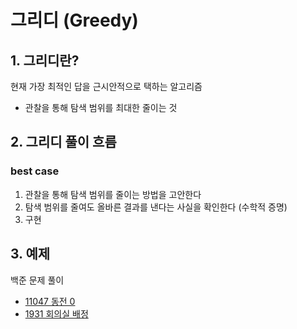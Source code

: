 # 그리디 (Greedy)
## 1. 그리디란?
현재 가장 최적인 답을 근시안적으로 택하는 알고리즘
- 관찰을 통해 탐색 범위를 최대한 줄이는 것
## 2. 그리디 풀이 흐름
### best case
1. 관찰을 통해 탐색 범위를 줄이는 방법을 고안한다
2. 탐색 범위를 줄여도 올바른 결과를 낸다는 사실을 확인한다 (수학적 증명)
3. 구현

## 3. 예제
백준 문제 풀이
- [11047 동전 0](https://github.com/jong-k/js-algo-udemy/blob/main/29-%EA%B7%B8%EB%A6%AC%EB%94%94/boj-11047.js)
- [1931 회의실 배정](https://github.com/jong-k/js-algo-udemy/blob/main/29-%EA%B7%B8%EB%A6%AC%EB%94%94/boj-1931.js)
